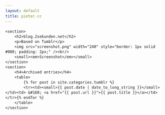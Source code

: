 ```yaml
---
layout: default
title: pieter.cc
---
```


<div id="content">

	<section>
		<h2>blog.2sekunden.net</h2>
		<p>Based on Tumblr</p>
		<img src="screenshot.png" width="240" style="border: 1px solid #000; padding: 2px;" /><br/>
		<small><em>Screenshot</em></small>
	</section>
	<section>
		<h4>Archived entries</h4>		
		<table>
			{% for post in site.categories.tumblr %}
			<tr><td><small>{{ post.date | date_to_long_string }}</small></td><td> &#160; <a href="{{ post.url }}">{{ post.title }}</a></td></tr>{% endfor %}
		</table>
	</section>
</div>